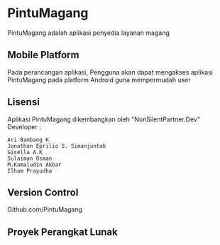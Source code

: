 # PintuMagang

PintuMagang adalah aplikasi penyedia layanan magang

## Mobile Platform

Pada perancangan aplikasi, Pengguna akan dapat mengakses aplikasi PintuMagang pada platform Android guna mempermudah user

## Lisensi

Aplikasi PintuMagang dikembangkan oleh "NonSilentPartner.Dev"
Developer :
```
Ari Bambang K
Jonathan Eprilio S. Simanjuntak
Gisella A.K
Sulaiman Osman
M.Kamaludin Akbar
Ilham Prayudha
```

## Version Control 
Github.com/PintuMagang

## Proyek Perangkat Lunak